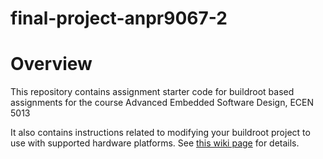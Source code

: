 # final-project-anpr9067-2

# Overview

This repository contains assignment starter code for buildroot based assignments for the course Advanced Embedded Software Design, ECEN 5013

It also contains instructions related to modifying your buildroot project to use with supported hardware platforms.  See [this wiki page](https://github.com/cu-ecen-5013/buildroot-assignments-base/wiki/Supported-Hardware) for details.

